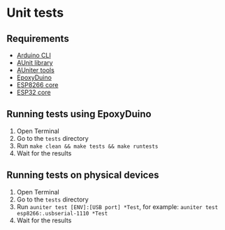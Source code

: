 # Unit tests

## Requirements

* [Arduino CLI](https://www.arduino.cc/pro/cli)
* [AUnit library](https://github.com/bxparks/AUnit)
* [AUniter tools](https://github.com/bxparks/AUniter)
* [EpoxyDuino](https://github.com/bxparks/EpoxyDuino)
* [ESP8266 core](https://arduino-esp8266.readthedocs.io/en/latest/installing.html)
* [ESP32 core](https://docs.espressif.com/projects/arduino-esp32/en/latest/installing.html#installing-using-arduino-ide)

## Running tests using EpoxyDuino

1. Open Terminal
2. Go to the `tests` directory
3. Run `make clean && make tests && make runtests`
4. Wait for the results

## Running tests on physical devices

1. Open Terminal
2. Go to the `tests` directory
3. Run `auniter test [ENV]:[USB port] *Test`, for example: `auniter test esp8266:.usbserial-1110 *Test`
4. Wait for the results
